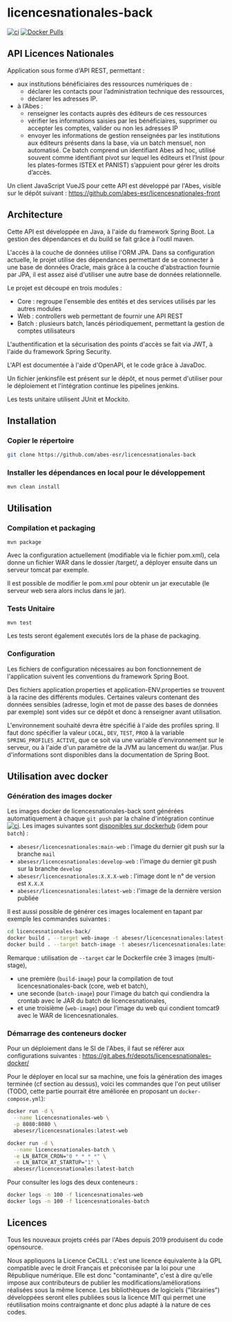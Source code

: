 # licencesnationales-back

[![ci](https://github.com/abes-esr/licencesnationales-back/actions/workflows/ci.yml/badge.svg)](https://github.com/abes-esr/licencesnationales-back/actions/workflows/ci.yml) [![Docker Pulls](https://img.shields.io/docker/pulls/abesesr/licencesnationales.svg)](https://hub.docker.com/r/abesesr/licencesnationales/)

## API Licences Nationales

Application sous forme d'API REST, permettant : 

- aux institutions bénéficiaires des ressources numériques de :
  - déclarer les contacts pour l’administration technique des ressources,
  - déclarer les adresses IP.
- à l’Abes :
  - renseigner les contacts auprès des éditeurs de ces ressources
  - vérifier les informations saisies par les bénéficiaires, supprimer ou accepter les comptes, valider ou non les adresses IP
  - envoyer les informations de gestion renseignées par les institutions aux éditeurs présents dans la base, via un batch mensuel, non automatisé. Ce batch comprend un identifiant Abes ad hoc, utilisé souvent comme identifiant pivot sur lequel les éditeurs et l’Inist (pour les plates-formes ISTEX et PANIST) s’appuient pour gérer les droits d’accès.


Un client JavaScript VueJS pour cette API est développé par l'Abes, visible sur le dépôt suivant : https://github.com/abes-esr/licencesnationales-front

## Architecture

Cette API est développée en Java, à l'aide du framework Spring Boot. La gestion des dépendances et du build se fait grâce à l'outil maven.

L'accès à la couche de données utilise l'ORM JPA. Dans sa configuration actuelle, le projet utilise des dépendances permettant de se connecter à une base de données Oracle, mais grâce à la couche d'abstraction fournie par JPA, il est assez aisé d'utiliser une autre base de données relationnelle.

Le projet est découpé en trois modules : 
* Core : regroupe l'ensemble des entités et des services utilisés par les autres modules
* Web : controllers web permettant de fournir une API REST
* Batch : plusieurs batch, lancés périodiquement, permettant la gestion de comptes utilisateurs

L'authentification et la sécurisation des points d'accès se fait via JWT, à l'aide du framework Spring Security.

L'API est documentée à l'aide d'OpenAPI, et le code grâce à JavaDoc.

Un fichier jenkinsfile est présent sur le dépôt, et nous permet d'utiliser pour le déploiement et l'intégration continue les pipelines jenkins.

Les tests unitaire utilisent JUnit et Mockito.

## Installation

### Copier le répertoire
```sh
git clone https://github.com/abes-esr/licencesnationales-back
```

### Installer les dépendances en local pour le développement

```
mvn clean install
```


## Utilisation

### Compilation et packaging
```
mvn package
```
Avec la configuration actuellement (modifiable via le fichier pom.xml), cela donne un fichier WAR dans le dossier /target/, a déployer ensuite dans un serveur tomcat par exemple.

Il est possible de modifier le pom.xml pour obtenir un jar executable (le serveur web sera alors inclus dans le jar).

### Tests Unitaire
```
mvn test
```
Les tests seront également executés lors de la phase de packaging.

### Configuration

Les fichiers de configuration nécessaires au bon fonctionnement de l'application suivent les conventions du framework Spring Boot.

Des fichiers application.properties et application-ENV.properties se trouvent à la racine des différents modules. Certaines valeurs contenant des données sensibles (adresse, login et mot de passe des bases de données par exemple) sont vides sur ce dépôt et donc à renseigner avant utilisation.

L'environnement souhaité devra être spécifié à l'aide des profiles spring. Il faut donc spécifier la valeur ``LOCAL``, ``DEV``, ``TEST``, ``PROD`` à la variable ``SPRING_PROFILES_ACTIVE``, que ce soit via une variable d'environnement sur le serveur, ou à l'aide d'un paramètre de la JVM au lancement du war/jar. Plus d'informations sont disponibles dans la documentation de Spring Boot.

## Utilisation avec docker

### Génération des images docker

Les images docker de licencesnationales-back sont générées automatiquement à chaque ``git push`` par la chaîne d'intégration continue [![ci](https://github.com/abes-esr/licencesnationales-back/actions/workflows/ci.yml/badge.svg)](https://github.com/abes-esr/licencesnationales-back/actions/workflows/ci.yml). Les images suivantes sont [disponibles sur dockerhub](https://hub.docker.com/r/abesesr/licencesnationales/tags) (idem pour ``batch``) :
- ``abesesr/licencesnationales:main-web`` : l'image du dernier git push sur la branche ``mail``
- ``abesesr/licencesnationales:develop-web`` : l'image du dernier git push sur la branche ``develop``
- ``abesesr/licencesnationales:X.X.X-web`` : l'image dont le n° de version est ``X.X.X``
- ``abesesr/licencesnationales:latest-web`` : l'image de la dernière version publiée

Il est aussi possible de générer ces images localement en tapant par exemple les commandes suivantes :
```bash
cd licencesnationales-back/
docker build . --target web-image -t abesesr/licencesnationales:latest-web
docker build . --target batch-image -t abesesr/licencesnationales:latest-batch
```

Remarque : utilisation de ``--target`` car le Dockerfile crée 3 images (multi-stage),
- une première (``build-image``) pour la compilation de tout licencesnationales-back (core, web et batch),
- une seconde (``batch-image``) pour l'image du batch qui condiendra la crontab avec le JAR du batch de licencesnationales,
- et une troisième (``web-image``) pour l'image du web qui condient tomcat9 avec le WAR de licencesnationales.

### Démarrage des conteneurs docker

Pour un déploiement dans le SI de l'Abes, il faut se référer aux configurations suivantes :
https://git.abes.fr/depots/licencesnationales-docker/

Pour le déployer en local sur sa machine, une fois la génération des images terminée (cf section au dessus), voici les commandes que l'on peut utiliser (TODO, cette partie pourrait être améliorée en proposant un ``docker-compose.yml``):
```bash
docker run -d \
  --name licencesnationales-web \
  -p 8080:8080 \
  abesesr/licencesnationales:latest-web

docker run -d \
  --name licencesnationales-batch \
  -e LN_BATCH_CRON="0 * * * *" \
  -e LN_BATCH_AT_STARTUP="1" \
  abesesr/licencesnationales:latest-batch
```

Pour consulter les logs des deux conteneurs :
```bash
docker logs -n 100 -f licencesnationales-web
docker logs -n 100 -f licencesnationales-batch
```

## Licences

Tous les nouveaux projets créés par l'Abes depuis 2019 produisent du code opensource.

Nous appliquons la Licence CeCILL : c'est une licence équivalente à la GPL compatible avec le droit Français et préconisée par la loi pour une République numérique. Elle est donc "contaminante", c'est à dire qu'elle impose aux contributeurs de publier les modifications/améliorations réalisées sous la même licence. Les bibliothèques de logiciels ("librairies") développées seront elles publiées sous la licence MIT qui permet une réutilisation moins contraignante et donc plus adapté à la nature de ces codes.
